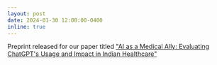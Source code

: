 ```yaml
---
layout: post
date: 2024-01-30 12:00:00-0400
inline: true
---
```


Preprint released for our paper titled <a href="https://arxiv.org/abs/2401.15605">"AI as a Medical Ally: Evaluating ChatGPT's Usage and Impact in Indian Healthcare"</a>

